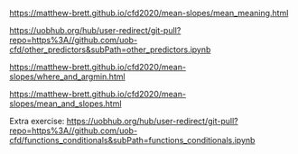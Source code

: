 <https://matthew-brett.github.io/cfd2020/mean-slopes/mean_meaning.html>

<https://uobhub.org/hub/user-redirect/git-pull?repo=https%3A//github.com/uob-cfd/other_predictors&subPath=other_predictors.ipynb>

<https://matthew-brett.github.io/cfd2020/mean-slopes/where_and_argmin.html>

<https://matthew-brett.github.io/cfd2020/mean-slopes/mean_and_slopes.html>[](https://uobhub.org/hub/user-redirect/git-pull?repo=https%3A//github.com/uob-cfd/time_slopes&subPath=time_slopes.ipynb)

Extra exercise:
<https://uobhub.org/hub/user-redirect/git-pull?repo=https%3A//github.com/uob-cfd/functions_conditionals&subPath=functions_conditionals.ipynb>

 

 

 

 
